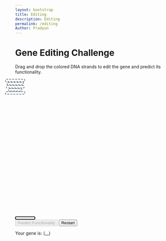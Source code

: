 ```yaml
---
layout: bootstrap
title: Editing
description: Editing
permalink: /editing
Author: Pradyun
---
```


<div class="container mt-5">
  <h1 class="text-center">Gene Editing Challenge</h1>
  <p class="text-center">Drag and drop the colored DNA strands to edit the gene and predict its functionality.</p>
  
  <div class="row justify-content-center">
    <div class="col-md-10">
      <div class="dna-helix position-relative">
        <div class="dna-slot position-absolute" style="top: 12%; left: 50%; transform: translateX(-50%); width: 60px; height: 6px;"></div>
        <div class="dna-slot position-absolute" style="top: 38.5%; left: 49%; transform: translateX(-50%); width: 50px; height: 6px;"></div>
        <div class="dna-slot position-absolute" style="top: 48%; left: 53%; transform: translateX(-50%); width: 55px; height: 6px;"></div>
        <div class="dna-slot position-absolute" style="top: 76.2%; left: 49%; transform: translateX(-50%); width: 40px; height: 6px;"></div>
        <div class="dna-slot position-absolute" style="top: 86%; left: 50%; transform: translateX(-50%); width: 60px; height: 6px;"></div>
      </div>
      <div class="dna-pieces mt-3 d-flex justify-content-center">
        <div class="dna-segment bg-danger draggable" draggable="true" data-color="red"></div>
        <div class="dna-segment bg-success draggable" draggable="true" data-color="green"></div>
        <div class="dna-segment bg-purple draggable" draggable="true" data-color="purple"></div>
        <div class="dna-segment bg-warning draggable" draggable="true" data-color="yellow"></div>
        <div class="dna-segment bg-info draggable" draggable="true" data-color="blue"></div>
        <div class="dna-segment bg-dark draggable" draggable="true" data-color="black"></div>
        <div class="dna-segment bg-secondary draggable" draggable="true" data-color="gray"></div>
        <div class="dna-segment bg-light draggable" draggable="true" data-color="white" style="border: 2px solid black;"></div>
      </div>
    </div>
  </div>

  <div class="row justify-content-center mt-4">
    <div class="col-md-4 text-center">
      <button id="predict-btn" class="btn btn-primary" disabled>Predict Functionality</button>
      <button id="restart-btn" class="btn btn-secondary mt-2">Restart</button>
      <p class="mt-3">Your gene is: <span id="prediction-result">(__)</span></p>
    </div>
  </div>
</div>

<script type="module">
import { pythonURI, fetchOptions } from '{{ site.baseurl }}/assets/js/api/config.js';

const draggables = document.querySelectorAll('.draggable');
const dnaSlots = document.querySelectorAll('.dna-slot');
const predictBtn = document.getElementById('predict-btn');
const restartBtn = document.getElementById('restart-btn');
const predictionResult = document.getElementById('prediction-result');
let sequence = Array(dnaSlots.length).fill(null);

draggables.forEach(draggable => {
  draggable.addEventListener('dragstart', () => {
    draggable.classList.add('dragging');
  });

  draggable.addEventListener('dragend', () => {
    draggable.classList.remove('dragging');
  });
});

dnaSlots.forEach((slot, index) => {
  slot.addEventListener('dragover', e => {
    e.preventDefault();
    slot.classList.add('drag-over');
  });

  slot.addEventListener('dragleave', () => {
    slot.classList.remove('drag-over');
  });

  slot.addEventListener('drop', e => {
    e.preventDefault();
    slot.classList.remove('drag-over');
    const dragging = document.querySelector('.dragging');
    if (dragging) {
      const color = dragging.dataset.color;
      slot.innerHTML = color === 'gray'
        ? `<div class="dna-segment" style="background-color: #6c757d;"></div>`
        : `<div class="dna-segment bg-${color}"></div>`;
      sequence[index] = color;
      predictBtn.disabled = !sequence.every(color => color !== null);
    }
  });
});

function showPopup(message) {
  const popup = document.createElement("div");
  popup.textContent = message;
  Object.assign(popup.style, {
    position: "fixed", top: "50%", left: "50%", transform: "translate(-50%, -50%)",
    backgroundColor: "rgba(0, 0, 0, 0.8)", color: "white", padding: "20px",
    borderRadius: "8px", zIndex: "1000", textAlign: "center", fontSize: "18px"
  });
  document.body.appendChild(popup);
  setTimeout(() => document.body.removeChild(popup), 3000);
}

async function updatePoints(points) {
  try {
    const response = await fetch(`${pythonURI}/api/points`, {
      ...fetchOptions,
      method: 'POST',
      headers: { 'Content-Type': 'application/json' },
      body: JSON.stringify({ points })
    });
    const data = await response.json();
    if (response.ok) {
      showPopup("You gained 100 points!");
    }
  } catch (error) {
    console.error('Error updating points:', error);
  }
}

predictBtn.addEventListener('click', async () => {
  const colorMap = { red: 1, green: 2, purple: 3, yellow: 4, blue: 5, black: 6, gray: 7, white: 0 };
  const encodedSequence = sequence.map(color => colorMap[color] ?? 0);

  // Check for successive slots with the same color
  for (let i = 0; i < sequence.length - 1; i++) {
    if (sequence[i] !== null && sequence[i] === sequence[i + 1]) {
      predictionResult.textContent = "Not Functional";
      console.log('Displayed result: Not Functional (due to successive same colors)'); // Log the result
      return;
    }
  }

  console.log('Encoded sequence:', encodedSequence); // Log the encoded sequence for debugging

  const inputData = {
    input_data: {
      Days: encodedSequence[0],
      pDNABatch: encodedSequence[1],
      ModelID: encodedSequence[2],
      ExcludeFromCRISPRCombined: encodedSequence[3],
      ScreenType: "2DS",
      DrugTreated: "No"
    }
  };

  try {
    const response = await fetch(`${pythonURI}/api/editing`, {
      ...fetchOptions,
      method: 'POST',
      headers: { 'Content-Type': 'application/json' },
      body: JSON.stringify(inputData)
    });
    const data = await response.json();
    console.log('Full backend response:', data); // Log the full backend response for debugging
    console.log('Prediction value:', data.prediction); // Log the prediction value specifically

    let resultText;
    if (typeof data.prediction === 'boolean') {
      resultText = data.prediction ? "Functional" : "Not Functional";
    } else if (typeof data.prediction === 'string') {
      resultText = data.prediction === "Functional" ? "Functional" : "Not Functional";
    } else {
      resultText = 'Error: Invalid server response';
    }

    predictionResult.textContent = resultText;
    console.log('Displayed result:', resultText); // Log the displayed result for verification

    if (resultText === "Functional") updatePoints(100);
  } catch (error) {
    predictionResult.textContent = 'Error predicting functionality';
    console.error('Prediction error:', error);
    console.log('Displayed result: Error predicting functionality'); // Log error case
  }
});

restartBtn.addEventListener('click', () => {
  dnaSlots.forEach(slot => slot.innerHTML = '');
  sequence = Array(dnaSlots.length).fill(null);
  predictBtn.disabled = true;
  predictionResult.textContent = '(__)';
});
</script>

<style>
  .dna-helix {
    width: 100%;
    height: 400px;
    background: url('{{site.baseurl}}/images/strand.png') no-repeat center;
    background-size: contain;
    position: relative;
  }
  .dna-slot {
    border: 2px dashed #6c757d;
    border-radius: 3px;
    display: flex;
    justify-content: center;
    align-items: center;
    background-color: #ffffff;
  }
  .dna-segment {
    width: 60px;
    height: 6px;
    border-radius: 3px;
    cursor: grab;
  }
  .drag-over {
    background-color: #d4edda;
  }
</style>